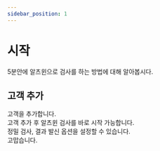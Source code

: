 ```yaml
---
sidebar_position: 1
---
```


# 시작

5분안에 알츠윈으로 검사를 하는 방법에 대해 알아봅시다.

## 고객 추가

고객을 추가합니다.  
고객 추가 후 알츠윈 검사를 바로 시작 가능합니다.  
정밀 검사, 결과 발신 옵션을 설정할 수 있습니다.  
고맙습니다.

